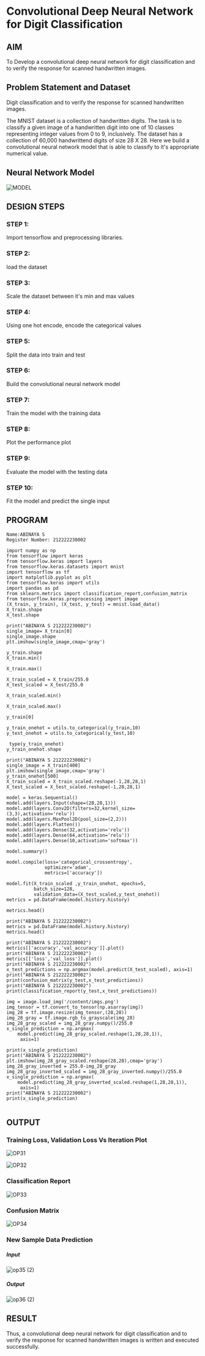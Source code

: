 # Convolutional Deep Neural Network for Digit Classification

## AIM

To Develop a convolutional deep neural network for digit classification and to verify the response for scanned handwritten images.

## Problem Statement and Dataset

Digit classification and to verify the response for scanned handwritten images.

The MNIST dataset is a collection of handwritten digits. The task is to classify a given image of a handwritten digit into one of 10 classes representing integer values from 0 to 9, inclusively. The dataset has a collection of 60,000 handwrittend digits of size 28 X 28. Here we build a convolutional neural network model that is able to classify to it's appropriate numerical value.

## Neural Network Model

![MODEL](https://github.com/user-attachments/assets/736569e2-739b-4ce2-8b34-b25cb97038b9)

## DESIGN STEPS
### STEP 1:
Import tensorflow and preprocessing libraries.
### STEP 2:
load the dataset
### STEP 3:
Scale the dataset between it's min and max values
### STEP 4:
Using one hot encode, encode the categorical values
### STEP 5:
Split the data into train and test
### STEP 6:
Build the convolutional neural network model
### STEP 7:
Train the model with the training data
### STEP 8:
Plot the performance plot
### STEP 9:
Evaluate the model with the testing data
### STEP 10:
Fit the model and predict the single input

## PROGRAM
```
Name:ABINAYA S
Register Number: 212222230002
```
```
import numpy as np
from tensorflow import keras
from tensorflow.keras import layers
from tensorflow.keras.datasets import mnist
import tensorflow as tf
import matplotlib.pyplot as plt
from tensorflow.keras import utils
import pandas as pd
from sklearn.metrics import classification_report,confusion_matrix
from tensorflow.keras.preprocessing import image
(X_train, y_train), (X_test, y_test) = mnist.load_data()
X_train.shape
X_test.shape

print("ABINAYA S 212222230002")
single_image= X_train[0]
single_image.shape
plt.imshow(single_image,cmap='gray')

y_train.shape
X_train.min()

X_train.max()

X_train_scaled = X_train/255.0
X_test_scaled = X_test/255.0

X_train_scaled.min()

X_train_scaled.max()

y_train[0]

y_train_onehot = utils.to_categorical(y_train,10)
y_test_onehot = utils.to_categorical(y_test,10)

 type(y_train_onehot)
y_train_onehot.shape

print("ABINAYA S 212222230002")
single_image = X_train[400]
plt.imshow(single_image,cmap='gray')
y_train_onehot[500]
X_train_scaled = X_train_scaled.reshape(-1,28,28,1)
X_test_scaled = X_test_scaled.reshape(-1,28,28,1)

model = keras.Sequential()
model.add(layers.Input(shape=(28,28,1)))
model.add(layers.Conv2D(filters=32,kernel_size=(3,3),activation='relu'))
model.add(layers.MaxPool2D(pool_size=(2,2)))
model.add(layers.Flatten())
model.add(layers.Dense(32,activation='relu'))
model.add(layers.Dense(64,activation='relu'))
model.add(layers.Dense(10,activation='softmax'))

model.summary()

model.compile(loss='categorical_crossentropy',
              optimizer='adam',
              metrics=['accuracy'])

model.fit(X_train_scaled ,y_train_onehot, epochs=5,
          batch_size=128,
          validation_data=(X_test_scaled,y_test_onehot))
metrics = pd.DataFrame(model.history.history)

metrics.head()

print("ABINAYA S 212222230002")
metrics = pd.DataFrame(model.history.history)
metrics.head()

print("ABINAYA S 212222230002")
metrics[['accuracy','val_accuracy']].plot()
print("ABINAYA S 212222230002")
metrics[['loss','val_loss']].plot()
print("ABINAYA S 212222230002")
x_test_predictions = np.argmax(model.predict(X_test_scaled), axis=1)
print("ABINAYA S 212222230002")
print(confusion_matrix(y_test,x_test_predictions))
print("ABINAYA S 212222230002")
print(classification_report(y_test,x_test_predictions))

img = image.load_img('/content/imgs.png')
img_tensor = tf.convert_to_tensor(np.asarray(img))
img_28 = tf.image.resize(img_tensor,(28,28))
img_28_gray = tf.image.rgb_to_grayscale(img_28)
img_28_gray_scaled = img_28_gray.numpy()/255.0
x_single_prediction = np.argmax(
    model.predict(img_28_gray_scaled.reshape(1,28,28,1)),
     axis=1)

print(x_single_prediction)
print("ABINAYA S 212222230002")
plt.imshow(img_28_gray_scaled.reshape(28,28),cmap='gray')
img_28_gray_inverted = 255.0-img_28_gray
img_28_gray_inverted_scaled = img_28_gray_inverted.numpy()/255.0
x_single_prediction = np.argmax(
    model.predict(img_28_gray_inverted_scaled.reshape(1,28,28,1)),
     axis=1)
print("ABINAYA S 212222230002")
print(x_single_prediction)


```



## OUTPUT

### Training Loss, Validation Loss Vs Iteration Plot
![OP31](https://github.com/user-attachments/assets/38b05346-15d1-4258-afac-73343b5e2034)


![OP32](https://github.com/user-attachments/assets/fc327f4a-4786-4b1e-ad36-62b6f4d88325)

### Classification Report

![OP33](https://github.com/user-attachments/assets/84efaecb-c91b-4608-996b-aa27ff3447b0)


### Confusion Matrix

![OP34](https://github.com/user-attachments/assets/835a5a98-64ca-40b8-9b6b-01949d227284)

### New Sample Data Prediction

##### Input

![op35 (2)](https://github.com/user-attachments/assets/cc2faba3-ef96-4665-a678-2abfdc8b1c78)

##### Output
![op36 (2)](https://github.com/user-attachments/assets/04de417c-59bf-4ece-bb76-cdbc1768294b)

## RESULT
  Thus, a convolutional deep neural network for digit classification and to verify the response for scanned handwritten images is written and executed successfully.
